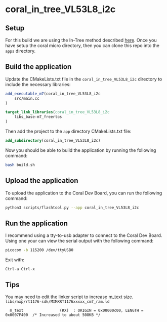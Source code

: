 # coral_in_tree_VL53L8_i2c

## Setup

For this build we are using the In-Tree method described [here](https://coral.ai/docs/dev-board-micro/freertos/#freertos-tasks).
Once you have setup the coral micro directory, then you can clone this repo into the `apps` directory.




## Build the application

Update the CMakeLists.txt file in the `coral_in_tree_VL53L8_i2c` directory to include the necessary libraries:
```cmake
add_executable_m7(coral_in_tree_VL53L8_i2c
    src/main.cc
)

target_link_libraries(coral_in_tree_VL53L8_i2c
    libs_base-m7_freertos
)
```

Then add the project to the `app` directory CMakeLists.txt file:
```cmake
add_subdirectory(coral_in_tree_VL53L8_i2c)
```

Now you should be able to build the application by running the following command:
```bash
bash build.sh
```

## Upload the application

To upload the application to the Coral Dev Board, you can run the following command:

```bash
python3 scripts/flashtool.py --app coral_in_tree_VL53L8_i2c
```

## Run the application

I recommend using a tty-to-usb adapter to connect to the Coral Dev Board. 
Using one your can view the serial output with the following command:

```bash
picocom -b 115200 /dev/ttyUSB0
```

Exit with:
```
Ctrl-a Ctrl-x
```


## Tips

You may need to edit the linker script to increase m_text size.
`libs/nxp/rt1176-sdk/MIMXRT1176xxxxx_cm7_ram.ld`

```ld
  m_text                (RX)  : ORIGIN = 0x00000c00, LENGTH = 0x0007F400  /* Increased to about 508KB */
```
